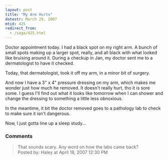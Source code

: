 ```yaml
---
layout: post
title: "My Arm Hurts"
datestr: March 29, 2007
mtid: 425
redirect_from:
  - /saga/425.html
---
```


Doctor appointment today.  I had a black spot on my right arm.  A bunch of small spots making up a larger spot, really, and all black with what looked like bruising around it.  During a checkup in Jan, my doctor  sent me to a dermatologist to have it checked.

Today, that dermatologist, took it off my arm, in a minor bit of surgery.

And now I have a 3" x 4" pressure dressing on my arm, which makes me wonder just how much he removed.  It doesn't really hurt, tho it is sore some.  I guess I'll find out what it looks like tomorrow when I can shower and change the dressing to something a little less obnoxious.

In the meantime, it bit the doctor removed goes to a pathology lab to check to make sure it isn't dangerous.

Now, I just gotta line up a sleep study...

### Comments

<blockquote>
That sounds scary. Any word on how the labs came back?
<div class="comment-meta">Posted by: Haley at April 18, 2007 12:30 PM</div> </blockquote>


